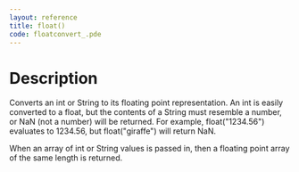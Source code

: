 ```yaml
---
layout: reference
title: float()
code: floatconvert_.pde
---
```


# Description

Converts an int or String to its floating point representation.  An int is easily converted to a float, but the contents of a String must resemble a number, or NaN (not a number) will be returned.  For example, float("1234.56") evaluates to 1234.56, but float("giraffe") will return NaN.

When an array of int or String values is passed in, then a floating point array of the same length is returned.

